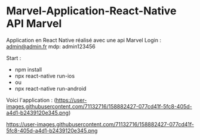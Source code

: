 # Marvel-Application-React-Native API Marvel
Application en React Native réalisé avec une api Marvel Login : admin@admin.fr mdp: admin123456

Start : 
- npm install 
- npx react-native run-ios 
-  ou 
-  npx react-native run-android

Voici l'application : 
(https://user-images.githubusercontent.com/71132716/158882427-077cd41f-5fc8-405d-a4d1-b2439120e345.png)


https://user-images.githubusercontent.com/71132716/158882427-077cd41f-5fc8-405d-a4d1-b2439120e345.png
